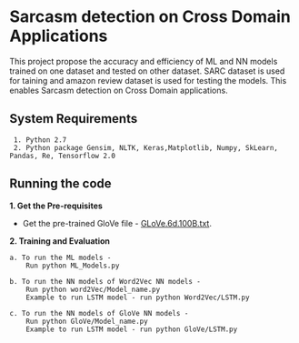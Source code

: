 # Sarcasm detection on Cross Domain Applications 
  This project propose the accuracy and efficiency of ML and NN models trained on one dataset and tested on other dataset. SARC dataset is used for taining and amazon     review dataset is used for testing the models. This enables Sarcasm detection on Cross Domain applications.
## System Requirements
     1. Python 2.7
     2. Python package Gensim, NLTK, Keras,Matplotlib, Numpy, SkLearn, Pandas, Re, Tensorflow 2.0
## Running the code
**1. Get the Pre-requisites**
  - Get the pre-trained GloVe file - [GLoVe.6d.100B.txt](https://nlp.stanford.edu/projects/glove/).

**2. Training and Evaluation**

    a. To run the ML models -
        Run python ML_Models.py
        
    b. To run the NN models of Word2Vec NN models -
        Run python word2Vec/Model_name.py
        Example to run LSTM model - run python Word2Vec/LSTM.py
      
    c. To run the NN models of GloVe NN models -
        Run python GloVe/Model_name.py
        Example to run LSTM model - run python GloVe/LSTM.py

